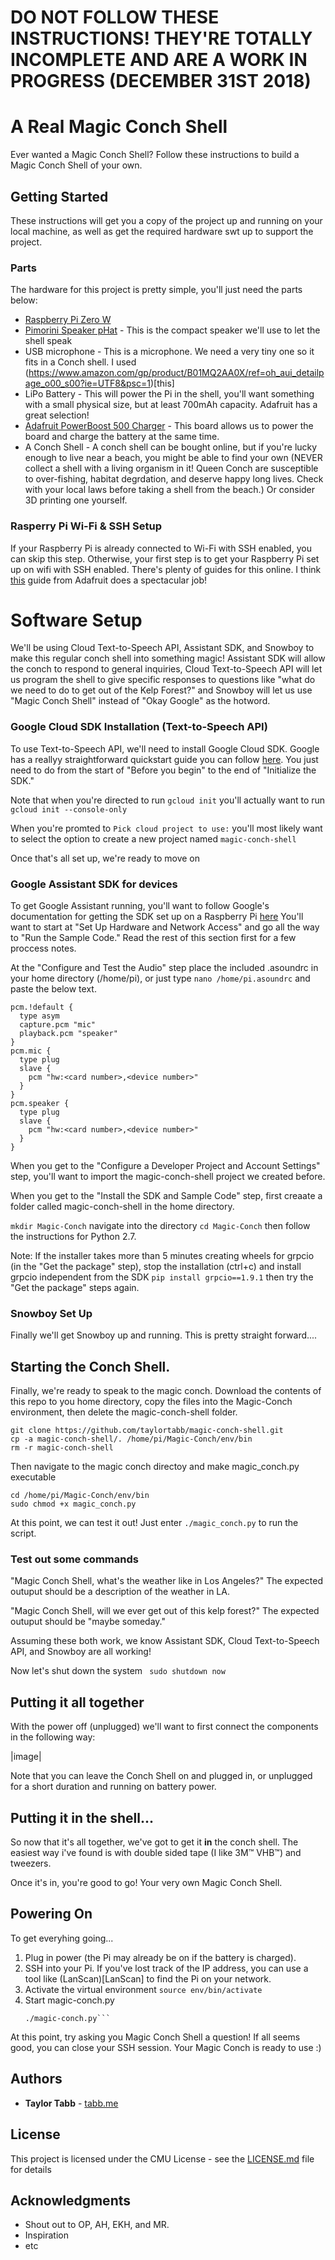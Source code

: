 <!-- instructions

1. navigate to Magic-Conch diretory
2. activate virtualenv: $ source env/bin/activate
if you get caugth on grpcio install 1.9.9 or whatevber then run command

once audo works:::::::
googlesamples-assistant-hotword --project-id magic-conch-shell --device-model-id magic-conch-shell-pi 

also..

pip install playsound
 -->

# DO NOT FOLLOW THESE INSTRUCTIONS! THEY'RE TOTALLY INCOMPLETE AND ARE A WORK IN PROGRESS (DECEMBER 31ST 2018)

# A Real Magic Conch Shell

Ever wanted a Magic Conch Shell? Follow these instructions to build a Magic Conch Shell of your own.

## Getting Started

These instructions will get you a copy of the project up and running on your local machine, as well as get the required hardware swt up to support the project.

### Parts

The hardware for this project is pretty simple, you'll just need the parts below:


* [Raspberry Pi Zero W](https://www.raspberrypi.org/products/raspberry-pi-zero-w/)
* [Pimorini Speaker pHat](https://shop.pimoroni.com/products/speaker-phat) - This is the compact speaker we'll use to let the shell speak
* USB microphone - This is a microphone. We need a very tiny one so it fits in a Conch shell. I used (https://www.amazon.com/gp/product/B01MQ2AA0X/ref=oh_aui_detailpage_o00_s00?ie=UTF8&psc=1)[this]
*  LiPo Battery - This will power the Pi in the shell, you'll want something with a small physical size, but at least 700mAh capacity. Adafruit has a great selection!
* [Adafruit PowerBoost 500 Charger](https://www.adafruit.com/product/1944) - This board allows us to power the board and charge the battery at the same time.
* A Conch Shell - A conch shell can be bought online, but if you're lucky enough to live near a beach, you might be able to find your own (NEVER collect a shell with a living organism in it! Queen Conch are susceptible to over-fishing, habitat degrdation, and deserve happy long lives. Check with your local laws before taking a shell from the beach.) Or consider 3D printing one yourself.

### Rasperry Pi Wi-Fi & SSH Setup

If your Raspberry Pi is already connected to Wi-Fi with SSH enabled, you can skip this step. Otherwise, your first step is to get your Raspberry Pi set up on wifi with SSH enabled. There's plenty of guides for this online. I think [this](https://learn.adafruit.com/raspberry-pi-zero-creation/install-os-on-to-sd-card) guide from Adafruit does a spectacular job!

# Software Setup

We'll be using Cloud Text-to-Speech API, Assistant SDK, and Snowboy to make this regular conch shell into something magic! Assistant SDK will allow the conch to respond to general inquiries, Cloud Text-to-Speech API will let us program the shell to give specific responses to questions like "what do we need to do to get out of the Kelp Forest?" and Snowboy will let us use "Magic Conch Shell" instead of "Okay Google" as the hotword.

### Google Cloud SDK Installation (Text-to-Speech API)

To use Text-to-Speech API, we'll need to install Google Cloud SDK. Google has a reallyy straightforward quickstart guide you can follow [here](https://cloud.google.com/sdk/docs/quickstart-linux). You just need to do from the start of "Before you begin" to the end of "Initialize the SDK." 

Note that when you're directed to run ```gcloud init``` you'll actually want to run ```gcloud init --console-only``` 

When you're promted to ```Pick cloud project to use:``` you'll most likely want to select the option to create a new project named ```magic-conch-shell```

Once that's all set up, we're ready to move on

### Google Assistant SDK for devices

To get Google Assistant running, you'll want to follow Google's documentation for getting the SDK set up on a Raspberry Pi [here](https://developers.google.com/assistant/sdk/guides/library/python/embed/setup) You'll want to start at "Set Up Hardware and Network Access" and go all the way to "Run the Sample Code." Read the rest of this section first for a few proccess notes.

At the "Configure and Test the Audio" step place the included .asoundrc in your home directory (/home/pi), or just type ```nano /home/pi.asoundrc``` and paste the below text.

```
pcm.!default {
  type asym
  capture.pcm "mic"
  playback.pcm "speaker"
}
pcm.mic {
  type plug
  slave {
    pcm "hw:<card number>,<device number>"
  }
}
pcm.speaker {
  type plug
  slave {
    pcm "hw:<card number>,<device number>"
  }
}
```
When you get to the "Configure a Developer Project and Account Settings" step, you'll want to import the magic-conch-shell project we created before.

When you get to the "Install the SDK and Sample Code" step, first creaate a folder called magic-conch-shell in the home directory.

```mkdir Magic-Conch```
navigate into the directory
```cd Magic-Conch```
then follow the instructions for Python 2.7.

Note: If the installer takes more than 5 minutes creating wheels for grpcio (in the "Get the package" step), stop the installation (ctrl+c) and install grpcio independent from the SDK ```pip install grpcio==1.9.1``` then try the "Get the package" steps again.

### Snowboy Set Up

Finally we'll get Snowboy up and running. This is pretty straight forward....

## Starting the Conch Shell.

Finally, we're ready to speak to the magic conch. Download the contents of this repo to you home directory, copy the files into the Magic-Conch environment, then delete the magic-conch-shell folder.

``` cd /home/pi
git clone https://github.com/taylortabb/magic-conch-shell.git
cp -a magic-conch-shell/. /home/pi/Magic-Conch/env/bin
rm -r magic-conch-shell
```

Then navigate to the magic conch directoy and make magic_conch.py executable
``` 
cd /home/pi/Magic-Conch/env/bin
sudo chmod +x magic_conch.py
``` 
At this point, we can test it out! Just enter ```./magic_conch.py``` to run the script.

### Test out some commands 
"Magic Conch Shell, what's the weather like in Los Angeles?" 
The expected outuput should be a description of the weather in LA.

"Magic Conch Shell, will we ever get out of this kelp forest?"
The expected outuput should be "maybe someday."

Assuming these both work, we know Assistant SDK, Cloud Text-to-Speech API, and Snowboy are all working!

Now let's shut down the system
``` sudo shutdown now``` 

## Putting it all together

With the power off (unplugged) we'll want to first connect the components in the following way:

|image|

Note that you can leave the Conch Shell on and plugged in, or unplugged for a short duration and running on battery power.

## Putting it in the shell...

So now that it's all together, we've got to get it **in** the conch shell. The easiest way i've found is with double sided tape (I like 3M™ VHB™) and tweezers.

Once it's in, you're good to go! Your very own Magic Conch Shell. 

## Powering On

To get everyhing going... 

1. Plug in power (the Pi may already be on if the battery is charged). 
2. SSH into your Pi. If you've lost track of the IP address, you can use a tool like (LanScan)[LanScan] to find the Pi on your network.
3. Activate the virtual environment
	```source env/bin/activate``` 
4. Start magic-conch.py 
	```cd /home/pi/Magic-Conch/env/bin
	./magic-conch.py```

At this point, try asking you Magic Conch Shell a question! If all seems good, you can close your SSH session. Your Magic Conch is ready to use :)

## Authors

* **Taylor Tabb** - [tabb.me](https://www.tabb.me/)


## License

This project is licensed under the CMU License - see the [LICENSE.md](LICENSE.md) file for details

## Acknowledgments

* Shout out to OP, AH, EKH, and MR.
* Inspiration
* etc

